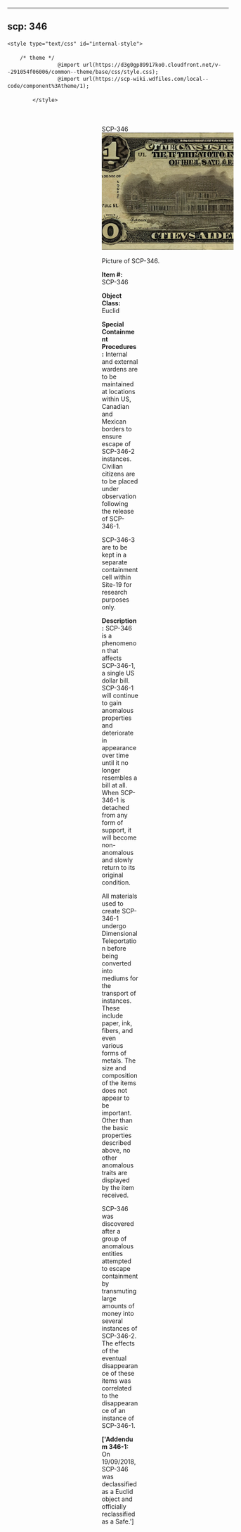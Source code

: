 
---
scp: 346
---

<head>
    <title>346 - SCP Foundation</title>
    
    <style type="text/css" id="internal-style">
                
        /* theme */
                    @import url(https://d3g0gp89917ko0.cloudfront.net/v--291054f06006/common--theme/base/css/style.css);
                    @import url(https://scp-wiki.wdfiles.com/local--code/component%3Atheme/1);
            
            </style>
<style>
iframe.scpnet-interwiki-frame { height: 0; }
</style>

</head>

<div id="main-content" style="margin: 50px 206px 20px 215px;">
<div id="action-area-top"></div>
<div id="page-title">SCP-346</div>
<div id="page-content">
<div style="text-align: right;"></div>
<div class="scp-image-block block-right" style="width:300px;"><img src="https://raw.githubusercontent.com/lucmaki/this-scp-does-not-exist/main/imgs/346.png" style="width:300px;" alt="346.jpg" class="image">
<div class="scp-image-caption" style="width:300px;">
<p>Picture of SCP-346.</p>
</div>
</div>
<p><strong>Item #:</strong> SCP-346</p>
<p><strong>Object Class:</strong> Euclid</p>
<p><strong>Special Containment Procedures:</strong> Internal and external wardens are to be maintained at locations within US, Canadian and Mexican borders to ensure escape of SCP-346-2 instances. Civilian citizens are to be placed under observation following the release of SCP-346-1.</p><p>SCP-346-3 are to be kept in a separate containment cell within Site-19 for research purposes only.</p>
<p><strong>Description:</strong> SCP-346 is a phenomenon that affects SCP-346-1, a single US dollar bill. SCP-346-1 will continue to gain anomalous properties and deteriorate in appearance over time until it no longer resembles a bill at all. When SCP-346-1 is detached from any form of support, it will become non-anomalous and slowly return to its original condition.</p><p>All materials used to create SCP-346-1 undergo Dimensional Teleportation before being converted into mediums for the transport of instances. These include paper, ink, fibers, and even various forms of metals. The size and composition of the items does not appear to be important. Other than the basic properties described above, no other anomalous traits are displayed by the item received.</p><p>SCP-346 was discovered after a group of anomalous entities attempted to escape containment by transmuting large amounts of money into several instances of SCP-346-2. The effects of the eventual disappearance of these items was correlated to the disappearance of an instance of SCP-346-1.</p>
<p> <strong>['Addendum 346-1:</strong> On 19/09/2018, SCP-346 was declassified as a Euclid object and officially reclassified as a Safe.']</p>

<div class="footer-wikiwalk-nav">
<div style="text-align: center;">
</div>
</div>
</div>
</div>
</div>